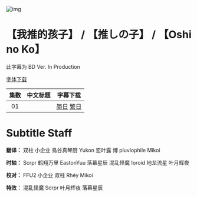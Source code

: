 ![img](https://p.inari.site/kitauji/202305/16/U149EP6.jpg)

# 【我推的孩子】 / 【推しの子】 / 【Oshi no Ko】

此字幕为 BD Ver. In Production

[字体下载]()

|集数|中文标题|字幕下载|
|:-:|:-:|:-:|
|01||[简日]() [繁日]()|

# Subtitle Staff

**翻译：** 双柱 小企业 鳥谷真琴厨 Yukon 恋叶露 博 pluviophile Mikoi

**时轴：** Scrpr 鹤翔万里 EastonYuu 落幕星辰 混乱怪魔 Ioroid 地龙流星 叶月辉夜

**校对：** FFU2 小企业 双柱 Rhéy Mikoi

**特效：** 混乱怪魔 Scrpr 叶月辉夜 落幕星辰
